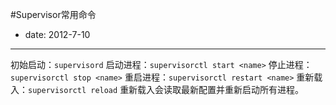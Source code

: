 #Supervisor常用命令
- date: 2012-7-10

---
初始启动：`supervisord`
启动进程：`supervisorctl start <name>`
停止进程：`supervisorctl stop <name>`
重启进程：`supervisorctl restart <name>`
重新载入：`supervisorctl reload`
重新载入会读取最新配置并重新启动所有进程。